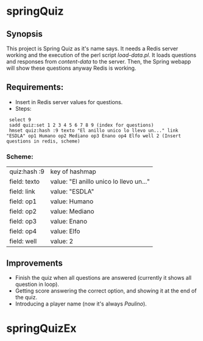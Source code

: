 # springQuiz
## Synopsis
This project is Spring Quiz as it's name says. It needs a Redis server working and the execution of the perl script *load-data.pl*. It loads questions and responses from *content-data* to the server. Then, the Spring webapp will show these questions anyway Redis is working.

## Requirements:
- Insert in Redis server values for questions.
- Steps:
```
 select 9
 sadd quiz:set 1 2 3 4 5 6 7 8 9 (index for questions)
 hmset quiz:hash :9 texto "El anillo unico lo llevo un..." link "ESDLA" op1 Humano op2 Mediano op3 Enano op4 Elfo well 2 (Insert questions in redis, scheme)
```
### Scheme: 

|   |   |
|---|---|
|quiz:hash :9|key of hashmap|
|field: texto | value: "El anillo unico lo llevo un..." |
|field: link | value: "ESDLA" |
| field: op1 | value: Humano |
| field: op2 | value: Mediano |
| field: op3 | value: Enano |
| field: op4 | value: Elfo |
| field: well | value: 2 |


## Improvements
- Finish the quiz when all questions are answered (currently it shows all question in loop).
- Getting score answering the correct option, and showing it at the end of the quiz.
- Introducing a player name (now it's always *Paulino*).

# springQuizEx
